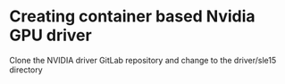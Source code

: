 # Creating container based Nvidia GPU driver

Clone the NVIDIA driver GitLab repository and change to the driver/sle15 directory
